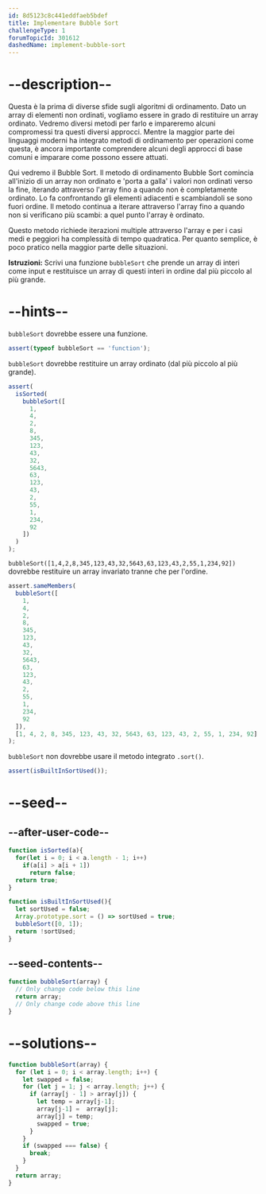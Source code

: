 ```yaml
---
id: 8d5123c8c441eddfaeb5bdef
title: Implementare Bubble Sort
challengeType: 1
forumTopicId: 301612
dashedName: implement-bubble-sort
---
```


# --description--

Questa è la prima di diverse sfide sugli algoritmi di ordinamento. Dato un array di elementi non ordinati, vogliamo essere in grado di restituire un array ordinato. Vedremo diversi metodi per farlo e impareremo alcuni compromessi tra questi diversi approcci. Mentre la maggior parte dei linguaggi moderni ha integrato metodi di ordinamento per operazioni come questa, è ancora importante comprendere alcuni degli approcci di base comuni e imparare come possono essere attuati.

Qui vedremo il Bubble Sort. Il metodo di ordinamento Bubble Sort comincia all'inizio di un array non ordinato e 'porta a galla' i valori non ordinati verso la fine, iterando attraverso l'array fino a quando non è completamente ordinato. Lo fa confrontando gli elementi adiacenti e scambiandoli se sono fuori ordine. Il metodo continua a iterare attraverso l'array fino a quando non si verificano più scambi: a quel punto l'array è ordinato.

Questo metodo richiede iterazioni multiple attraverso l'array e per i casi medi e peggiori ha complessità di tempo quadratica. Per quanto semplice, è poco pratico nella maggior parte delle situazioni.

**Istruzioni:** Scrivi una funzione `bubbleSort` che prende un array di interi come input e restituisce un array di questi interi in ordine dal più piccolo al più grande.

# --hints--

`bubbleSort` dovrebbe essere una funzione.

```js
assert(typeof bubbleSort == 'function');
```

`bubbleSort` dovrebbe restituire un array ordinato (dal più piccolo al più grande).

```js
assert(
  isSorted(
    bubbleSort([
      1,
      4,
      2,
      8,
      345,
      123,
      43,
      32,
      5643,
      63,
      123,
      43,
      2,
      55,
      1,
      234,
      92
    ])
  )
);
```

`bubbleSort([1,4,2,8,345,123,43,32,5643,63,123,43,2,55,1,234,92])` dovrebbe restituire un array invariato tranne che per l'ordine.

```js
assert.sameMembers(
  bubbleSort([
    1,
    4,
    2,
    8,
    345,
    123,
    43,
    32,
    5643,
    63,
    123,
    43,
    2,
    55,
    1,
    234,
    92
  ]),
  [1, 4, 2, 8, 345, 123, 43, 32, 5643, 63, 123, 43, 2, 55, 1, 234, 92]
);
```

`bubbleSort` non dovrebbe usare il metodo integrato `.sort()`.

```js
assert(isBuiltInSortUsed());
```

# --seed--

## --after-user-code--

```js
function isSorted(a){
  for(let i = 0; i < a.length - 1; i++)
    if(a[i] > a[i + 1])
      return false;
  return true;
}

function isBuiltInSortUsed(){
  let sortUsed = false;
  Array.prototype.sort = () => sortUsed = true;
  bubbleSort([0, 1]);
  return !sortUsed;
}
```

## --seed-contents--

```js
function bubbleSort(array) {
  // Only change code below this line
  return array;
  // Only change code above this line
}
```

# --solutions--

```js
function bubbleSort(array) {
  for (let i = 0; i < array.length; i++) {
    let swapped = false;
    for (let j = 1; j < array.length; j++) {
      if (array[j - 1] > array[j]) {
        let temp = array[j-1];
        array[j-1] =  array[j];
        array[j] = temp;
        swapped = true;
      }
    }
    if (swapped === false) {
      break;
    }
  }
  return array;
}
```
